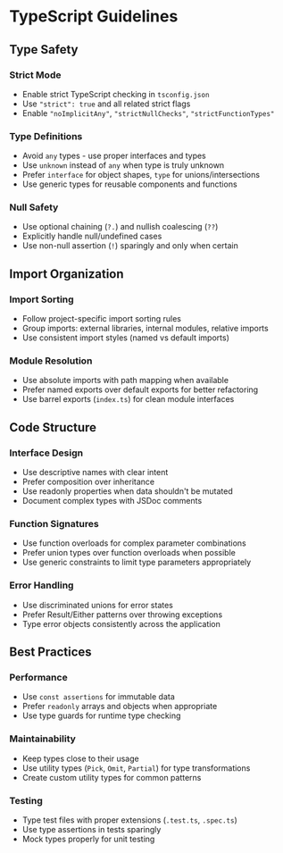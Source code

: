 # TypeScript Guidelines

## Type Safety

### Strict Mode
- Enable strict TypeScript checking in `tsconfig.json`
- Use `"strict": true` and all related strict flags
- Enable `"noImplicitAny"`, `"strictNullChecks"`, `"strictFunctionTypes"`

### Type Definitions
- Avoid `any` types - use proper interfaces and types
- Use `unknown` instead of `any` when type is truly unknown
- Prefer `interface` for object shapes, `type` for unions/intersections
- Use generic types for reusable components and functions

### Null Safety
- Use optional chaining (`?.`) and nullish coalescing (`??`)
- Explicitly handle null/undefined cases
- Use non-null assertion (`!`) sparingly and only when certain

## Import Organization

### Import Sorting
- Follow project-specific import sorting rules
- Group imports: external libraries, internal modules, relative imports
- Use consistent import styles (named vs default imports)

### Module Resolution
- Use absolute imports with path mapping when available
- Prefer named exports over default exports for better refactoring
- Use barrel exports (`index.ts`) for clean module interfaces

## Code Structure

### Interface Design
- Use descriptive names with clear intent
- Prefer composition over inheritance
- Use readonly properties when data shouldn't be mutated
- Document complex types with JSDoc comments

### Function Signatures
- Use function overloads for complex parameter combinations
- Prefer union types over function overloads when possible
- Use generic constraints to limit type parameters appropriately

### Error Handling
- Use discriminated unions for error states
- Prefer Result/Either patterns over throwing exceptions
- Type error objects consistently across the application

## Best Practices

### Performance
- Use `const assertions` for immutable data
- Prefer `readonly` arrays and objects when appropriate
- Use type guards for runtime type checking

### Maintainability
- Keep types close to their usage
- Use utility types (`Pick`, `Omit`, `Partial`) for type transformations
- Create custom utility types for common patterns

### Testing
- Type test files with proper extensions (`.test.ts`, `.spec.ts`)
- Use type assertions in tests sparingly
- Mock types properly for unit testing